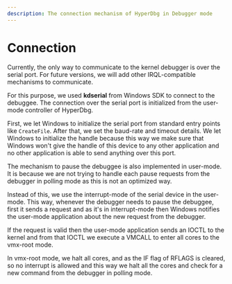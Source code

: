```yaml
---
description: The connection mechanism of HyperDbg in Debugger mode
---
```


# Connection

Currently, the only way to communicate to the kernel debugger is over the serial port. For future versions, we will add other IRQL-compatible mechanisms to communicate.

For this purpose, we used **kdserial** from Windows SDK to connect to the debuggee. The connection over the serial port is initialized from the user-mode controller of HyperDbg.

First, we let Windows to initialize the serial port from standard entry points like `CreateFile`. After that, we set the baud-rate and timeout details. We let Windows to initialize the handle because this way we make sure that Windows won't give the handle of this device to any other application and no other application is able to send anything over this port.

The mechanism to pause the debuggee is also implemented in user-mode. It is because we are not trying to handle each pause requests from the debugger in polling mode as this is not an optimized way.

Instead of this, we use the interrupt-mode of the serial device in the user-mode. This way, whenever the debugger needs to pause the debuggee, first it sends a request and as it's in interrupt-mode then Windows notifies the user-mode application about the new request from the debugger. 

If the request is valid then the user-mode application sends an IOCTL to the kernel and from that IOCTL we execute a VMCALL to enter all cores to the vmx-root mode.

In vmx-root mode, we halt all cores, and as the IF flag of RFLAGS is cleared, so no interrupt is allowed and this way we halt all the cores and check for a new command from the debugger in polling mode.

